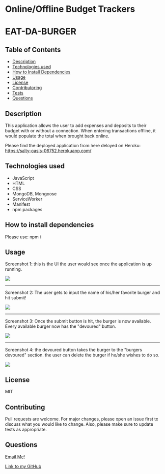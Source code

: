# Online/Offline Budget Trackers

# EAT-DA-BURGER

## Table of Contents

- [Description](#description)
- [Technologies used](#technologies-used)
- [How to Install Dependencies](#how-to-install-dependencies)
- [Usage](#usage)
- [License](#license)
- [Contributoring](#contributing)
- [Tests](#tests)
- [Questions](#questions)

## Description

This application allows the user to add expenses and deposits to their budget with or without a connection. When entering transactions offline, it would populate the total when brought back online.

Please find the deployed application from here deloyed on Heroku:
https://salty-oasis-06752.herokuapp.com/

## Technologies used

- JavaScript
- HTML
- CSS
- MongoDB, Mongoose
- ServiceWorker
- Manifest
- npm packages

## How to install dependencies

Please use: npm i

## Usage

Screenshot 1: this is the UI the user would see once the application is up running.

![](./img/burger1.png)

---

Screenshot 2: The user gets to input the name of his/her favorite burger and hit submit!

![](./img/burger2.png)

---

Screenshot 3: Once the submit button is hit, the burger is now available. Every available burger now has the "devoured" button.

![](./img/burger3.png)

---

Screenshot 4: the devoured button takes the burger to the "burgers devoured" section. the user can delete the burger if he/she wishes to do so.

![](./img/burger4.png)

## License

MIT

## Contributing

Pull requests are welcome. For major changes, please open an issue first to discuss what you would like to change. Also, please make sure to update tests as appropriate.

## Questions

[Email Me!](mailto:nishii.dev.syd@gmail.com)

[Link to my GitHub](https://github.com/noriyuki-ishii-820)
